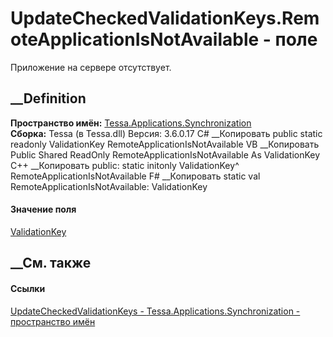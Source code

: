 # UpdateCheckedValidationKeys.RemoteApplicationIsNotAvailable - поле
Приложение на сервере отсутствует.
## __Definition
 **Пространство имён:**
[Tessa.Applications.Synchronization](N_Tessa_Applications_Synchronization.htm)  
 **Сборка:** Tessa (в Tessa.dll) Версия: 3.6.0.17
C# __Копировать
     public static readonly ValidationKey RemoteApplicationIsNotAvailable
VB __Копировать
     Public Shared ReadOnly RemoteApplicationIsNotAvailable As ValidationKey
C++ __Копировать
     public:
    static initonly ValidationKey^ RemoteApplicationIsNotAvailable
F# __Копировать
     static val RemoteApplicationIsNotAvailable: ValidationKey
#### Значение поля
[ValidationKey](T_Tessa_Platform_Validation_ValidationKey.htm)
##  __См. также
#### Ссылки
[UpdateCheckedValidationKeys -
](T_Tessa_Applications_Synchronization_UpdateCheckedValidationKeys.htm)
[Tessa.Applications.Synchronization - пространство
имён](N_Tessa_Applications_Synchronization.htm)
